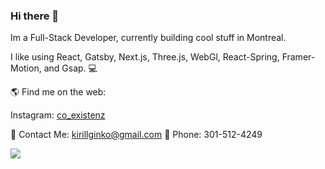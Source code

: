 ### Hi there 👋

Im a Full-Stack Developer, currently building cool stuff in Montreal.

I like using React, Gatsby, Next.js, Three.js, WebGl, React-Spring, Framer-Motion, and Gsap. 💻  

🌎 Find me on the web:

Instagram: <a href="http://www.instagram.com/co_existenz">co_existenz</a>

🤝 Contact Me: kirillginko@gmail.com
📱 Phone: 301-512-4249

<img src="https://user-images.githubusercontent.com/53977030/136893311-83bf7aae-f03b-42f0-8601-d9ab14a09052.gif">

